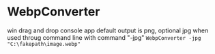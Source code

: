 # WebpConverter
win drag and drop console app
default output is png, optional jpg when used throug command line with command "-jpg" `WebpConverter -jpg "C:\fakepath\image.webp"`